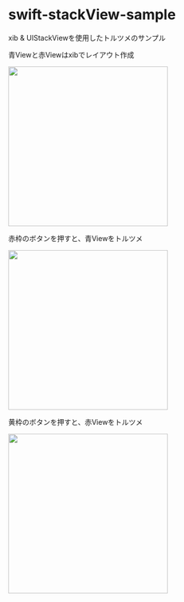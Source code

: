 # swift-stackView-sample

xib & UIStackViewを使用したトルツメのサンプル

青Viewと赤Viewはxibでレイアウト作成

<img src="https://user-images.githubusercontent.com/19257760/65780383-95ff9b00-e184-11e9-9d1d-7f4db3d8aa44.PNG" width="320px">

赤枠のボタンを押すと、青Viewをトルツメ

<img src="https://user-images.githubusercontent.com/19257760/65780426-a9ab0180-e184-11e9-9c70-256f4716a05e.PNG" width="320px">

黄枠のボタンを押すと、赤Viewをトルツメ

<img src="https://user-images.githubusercontent.com/19257760/65780560-f262ba80-e184-11e9-9a3d-f423cdf256e8.PNG" width="320px">
